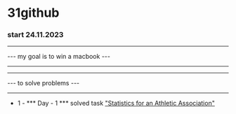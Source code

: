 # 31github

### start 24.11.2023

***

--- my goal is to win a macbook ---

***

***

--- to solve problems ---

***
- 1 - *** Day - 1 *** solved task ["Statistics for an Athletic Association"](https://www.codewars.com/kata/55b3425df71c1201a800009c/solutions/javascript)
